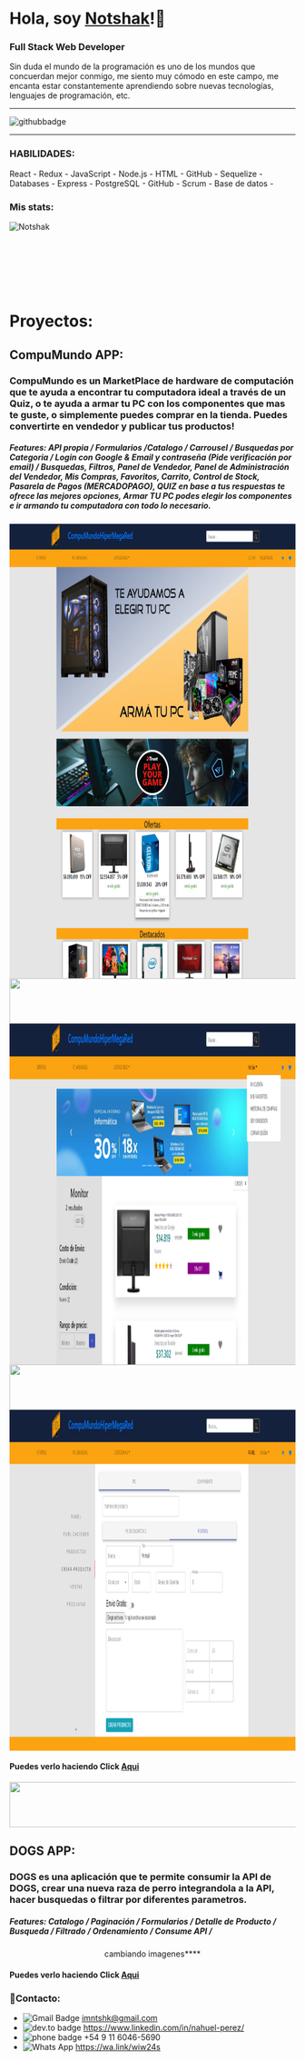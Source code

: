 # Hola, soy **[Notshak](https://www.linkedin.com/in/nahuel-perez/)**!👋 
### Full Stack Web Developer 
  
Sin duda el mundo de la programación es uno de los mundos que concuerdan mejor conmigo, me siento muy cómodo en este campo, me encanta estar constantemente aprendiendo sobre nuevas tecnologías, lenguajes de programación, etc.

---
![githubbadge](https://img.shields.io/github/followers/Notshak?style=social)

---

### HABILIDADES:
React - 
Redux - 
JavaScript - 
Node.js - 
HTML - 
GitHub - 
Sequelize - 
Databases - 
Express - 
PostgreSQL - 
GitHub - 
Scrum - 
Base de datos - 


### Mis stats:

<p align="left"> <img align="left" alt="Notshak" src="https://github-readme-stats.vercel.app/api?username=Notshak&show_icons=true&hide_rank=true&hide_title=true" alt="Notshak" />

<br>
<br>
<br>
<br>
<br>
<br>
<br>

# Proyectos:  

## CompuMundo APP: 
### CompuMundo es un MarketPlace de hardware de computación que te ayuda a encontrar tu computadora ideal a través de un Quiz, o te ayuda a armar tu PC con los componentes que mas te guste, o simplemente puedes comprar en la tienda. Puedes convertirte en vendedor y publicar tus productos!
##### Features: API propia / Formularios /Catalogo / Carrousel / Busquedas por Categoria / Login con Google & Email y contraseña (Pide verificación por email) / Busquedas, Filtros, Panel de Vendedor, Panel de Administración del Vendedor, Mis Compras, Favoritos, Carrito, Control de Stock, Pasarela de Pagos (MERCADOPAGO), QUIZ en base a tus respuestas te ofrece las mejores opciones, Armar TU PC podes elegir los componentes e ir armando tu computadora con todo lo necesario.
<p align="center">
    <img src="https://github.com/MB-ARG/MB-ARG/blob/main/images/proyects/compumundo_1.png" width="2000" height="800" align="center"/>
    <img src="https://farmacosalud.com/wp-content/uploads/2015/10/separador-1.png" width="2000" height="80" align="center"/>
    <img src="https://github.com/MB-ARG/MB-ARG/blob/main/images/proyects/compumundo_2.png" width="2000" height="600" align="center"/>
    <img src="https://farmacosalud.com/wp-content/uploads/2015/10/separador-1.png" width="2000" height="80" align="center"/>
    <img src="https://github.com/MB-ARG/MB-ARG/blob/main/images/proyects/compumundo_3.png" width="2000" height="600" align="center"/> 
</p>  

#### Puedes verlo haciendo Click [Aqui](https://github.com/G7-CMHMR)

<img src="https://farmacosalud.com/wp-content/uploads/2015/10/separador-1.png" width="2000" height="80" align="center"/>

## DOGS APP:
### DOGS es una aplicación que te permite consumir la API de DOGS, crear una nueva raza de perro integrandola a la API, hacer busquedas o filtrar por diferentes parametros.
##### Features: Catalogo / Paginación / Formularios / Detalle de Producto / Busqueda / Filtrado / Ordenamiento / Consume API / 
<p align="center">
    cambiando imagenes****
    <!-- <img src="https://github.com/MB-ARG/MB-ARG/blob/main/images/proyects/dogs_1.png" width="2000" height="600" align="center"/>
    <img src="https://farmacosalud.com/wp-content/uploads/2015/10/separador-1.png" width="2000" height="80" align="center"/>
    <img src="https://github.com/MB-ARG/MB-ARG/blob/main/images/proyects/dogs_2.png" width="2000" height="600" align="center"/> -->
</p>  

#### Puedes verlo haciendo Click [Aqui](https://github.com/MB-ARG/PI_Dogs-FT13)
### 💬Contacto:
   - ![Gmail Badge](https://img.shields.io/badge/-GMAIL-c14438?style=flat-square&logo=Gmail&logoColor=white&link=mailto:imntshk@gmail.com) imntshk@gmail.com
   - ![dev.to badge](https://img.shields.io/badge/-LINKEDIN-%230177B5?style=flat&logo=linkedin) https://www.linkedin.com/in/nahuel-perez/
   - ![phone badge](https://img.shields.io/badge/-📱teléfono-onfirmational) +54 9 11 6046-5690 
   - ![Whats App](https://img.shields.io/badge/-Whats%20App-brightgreen) https://wa.link/wiw24s
